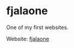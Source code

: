 # fjalaone

One of my first websites.

Website: [fjalaone](http://edincausevic.github.io/projects/fjalla/)
